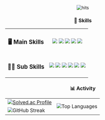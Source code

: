 <div align="center">

<!-- 방문자 수 -->
<p>
  <img src="https://yn7xewewinhxoebnx3eijsi7tm0hiuvy.lambda-url.ap-northeast-2.on.aws" alt="hits"/>
</p>

<!-- Skills -->
<section>
  <h3>🚀 Skills</h3>
  <table>
    <tr align="center">
      <td><h3>🖥 Main Skills</h3></td>
      <td>
        <img src="https://img.shields.io/badge/Java-%23ED8B00.svg?style=for-the-badge&logo=openjdk&logoColor=white"/>
        <img src="https://img.shields.io/badge/Spring_Boot-%236DB33F.svg?style=for-the-badge&logo=spring&logoColor=white"/>
        <img src="https://img.shields.io/badge/docker-%230db7ed.svg?style=for-the-badge&logo=docker&logoColor=white"/>
        <img src="https://img.shields.io/badge/python-3670A0?style=for-the-badge&logo=python&logoColor=white"/>
        <img src="https://img.shields.io/badge/typescript-%23007ACC.svg?style=for-the-badge&logo=typescript&logoColor=white"/>
      </td>
    </tr>
    <tr align="center">
      <td><h3>🧑‍🎓 Sub Skills</h3></td>
      <td>
        <img src="https://img.shields.io/badge/Solidity-%23363636.svg?style=for-the-badge&logo=solidity&logoColor=white"/>
        <img src="https://img.shields.io/badge/mysql-%234479A1.svg?style=for-the-badge&logo=mysql&logoColor=white"/>
        <img src="https://img.shields.io/badge/Next-black?style=for-the-badge&logo=next.js&logoColor=white"/>
        <img src="https://img.shields.io/badge/nestjs-E0234E?style=for-the-badge&logo=nestjs&logoColor=white"/>
        <img src="https://img.shields.io/badge/AWS-%23FF9900.svg?style=for-the-badge&logo=amazon-aws&logoColor=white"/>
        <img src="https://img.shields.io/badge/Redis-DC382D?style=for-the-badge&logo=redis&logoColor=white"/>
      </td>
    </tr>
  </table>
</section>

<!-- Activity -->
<section>
  <h3>📊 Activity</h3>
  <table border="0">
    <tr align="center">
      <td>
        <a href="https://solved.ac/hs1891179">
          <img src="https://github-readme-solvedac.hyp3rflow.vercel.app/api/?handle=hs1891179" alt="Solved.ac Profile"/>
        </a>
      </td>
      <td rowspan="2"><img src="https://github-readme-stats.vercel.app/api/top-langs/?username=oomia&size_weight=0.5&count_weight=0.5&theme=dark&langs_count=4&layout=pie" alt="Top Languages"/></td>
    </tr>
    <tr>
      <!-- <td colspan="2"><img src="https://github-profile-trophy.vercel.app/?username=ooMia&row=1" alt="github-profile-trophy"/></td> -->
      <td><img src="https://streak-stats.demolab.com?user=oomia&theme=dark&card_width=700" alt="GitHub Streak" /></td>
    </tr>
  </table>
</section>

</div>
